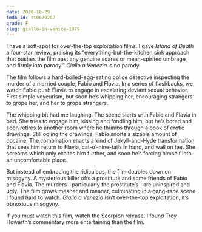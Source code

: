 ```yaml
---
date: 2020-10-29
imdb_id: tt0079207
grade: F
slug: giallo-in-venice-1979
---
```


I have a soft-spot for over-the-top exploitation films. I gave <span data-imdb-id="tt0188527">_Island of Death_</span> a four-star review, praising its “everything-but-the-kitchen sink approach that pushes the film past any genuine scares or mean-spirited umbrage, and firmly into parody.” _Giallo a Venezia_ is no parody.

<!-- end -->

The film follows a hard-boiled-egg-eating police detective inspecting the murder of a married couple, Fabio and Flavia. In a series of flashbacks, we watch Fabio push Flavia to engage in escalating deviant sexual behavior. First simple voyeurism, but soon he’s whipping her, encouraging strangers to grope her, and her to grope strangers.

The whipping bit had me laughing. The scene starts with Fabio and Flavia in bed. She tries to engage him, kissing and fondling him, but he’s bored and soon retires to another room where he thumbs through a book of erotic drawings. Still ogling the drawings, Fabio snorts a sizable amount of cocaine. The combination enacts a kind of Jekyll-and-Hyde transformation that sees him return to Flavia, cat-o’-nine-tails in hand, and wail on her. She screams which only excites him further, and soon he’s forcing himself into an uncomfortable place.

But instead of embracing the ridiculous, the film doubles down on misogyny. A mysterious killer offs a prostitute and some friends of Fabio and Flavia. The murders--particularly the prostitute’s--are uninspired and ugly. The film grows meaner and meaner, culminating in a gang-rape scene I found hard to watch. _Giallo a Venezia_ isn’t over-the-top exploitation, it’s obnoxious misogyny.

If you must watch this film, watch the Scorpion release. I found Troy Howarth’s commentary more entertaining than the film.
